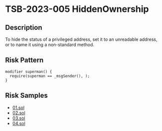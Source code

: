 
# TSB-2023-005 HiddenOwnership
## Description

To hide the status of a privileged address, set it to an unreadable address, or to name it using a non-standard method.

## Risk Pattern

```solidity
modifier superman() {
  require(superman == _msgSender(), );
}
```

## Risk Samples
 
- [01.sol](https://github.com/cryptousersecurity/token-security-benchmark/blob/main/src/TSB-2023-005/samples/01.sol) 
- [02.sol](https://github.com/cryptousersecurity/token-security-benchmark/blob/main/src/TSB-2023-005/samples/02.sol) 
- [03.sol](https://github.com/cryptousersecurity/token-security-benchmark/blob/main/src/TSB-2023-005/samples/03.sol) 
- [04.sol](https://github.com/cryptousersecurity/token-security-benchmark/blob/main/src/TSB-2023-005/samples/04.sol)
